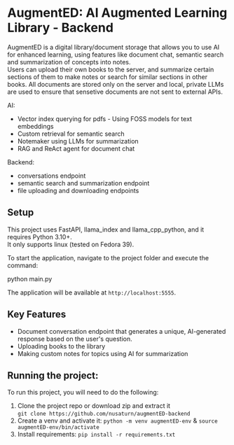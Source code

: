 # AugmentED: AI Augmented Learning Library - Backend

AugmentED is a digital library/document storage that allows you to use AI for enhanced learning, using features like document chat, semantic search and summarization of concepts into notes.  
Users can upload their own books to the server, and summarize certain sections of them to make notes or search for similar sections in other books.
All documents are stored only on the server and local, private LLMs are used to ensure that sensetive documents are not sent to external APIs. 

AI:
- Vector index querying for pdfs - Using FOSS models for text embeddings
- Custom retrieval for semantic search
- Notemaker using LLMs for summarization
- RAG and ReAct agent for document chat

Backend: 
- conversations endpoint
- semantic search and summarization endpoint
- file uploading and downloading endpoints


## Setup

This project uses FastAPI, llama_index and llama_cpp_python, and it requires Python 3.10+.  
It only supports linux (tested on Fedora 39).

To start the application, navigate to the project folder and execute the command:

python main.py

The application will be available at `http://localhost:5555`.

## Key Features

- Document conversation endpoint that generates a unique, AI-generated response based on the user's question.
- Uploading books to the library
- Making custom notes for topics using AI for summarization

## Running the project:

To run this project, you will need to do the following:  
  
  1. Clone the project repo or download zip and extract it   
   `git clone https://github.com/nusaturn/augmentED-backend`
  2. Create a venv and activate it: `python -m venv augmentED-env` & `source augmentED-env/bin/activate`
  3. Install requirements: `pip install -r requirements.txt`

